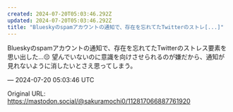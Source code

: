 ```yaml
---
created: 2024-07-20T05:03:46.292Z
updated: 2024-07-20T05:03:46.292Z
title: "Blueskyのspamアカウントの通知で、存在を忘れてたTwitterのストレ[...]"
---
```


<p>Blueskyのspamアカウントの通知で、存在を忘れてたTwitterのストレス要素を思い出した…😔 望んでいないのに意識を向けさせられるのが嫌だから、通知が見れないように消したいとさえ思ってしまう。</p>

&mdash; 2024-07-20 05:03:46 UTC

Original URL: https://mastodon.social/@sakuramochi0/112817066887761920
